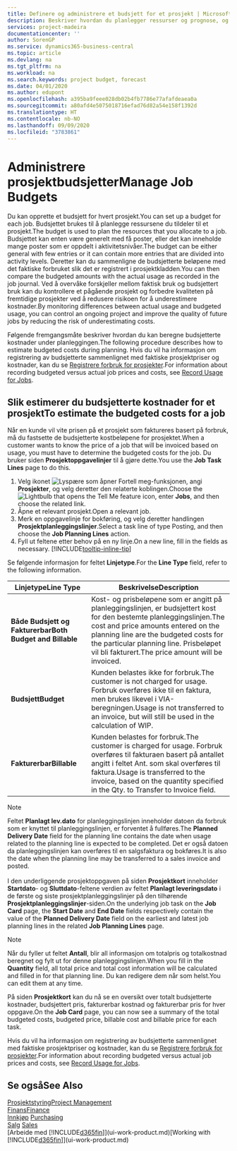 ```yaml
---
title: Definere og administrere et budsjett for et prosjekt | Microsoft-dokumentasjon
description: Beskriver hvordan du planlegger ressurser og prognose, og styrer prosjektkostnader ved å definere et budsjett for hvert prosjekt.
services: project-madeira
documentationcenter: ''
author: SorenGP
ms.service: dynamics365-business-central
ms.topic: article
ms.devlang: na
ms.tgt_pltfrm: na
ms.workload: na
ms.search.keywords: project budget, forecast
ms.date: 04/01/2020
ms.author: edupont
ms.openlocfilehash: a395ba9feee028db02b4fb7786e77afafdeaea0a
ms.sourcegitcommit: a80afd4e5075018716efad76d82a54e158f1392d
ms.translationtype: HT
ms.contentlocale: nb-NO
ms.lasthandoff: 09/09/2020
ms.locfileid: "3783861"
---
```

# <a name="manage-job-budgets"></a><span data-ttu-id="020af-103">Administrere prosjektbudsjetter</span><span class="sxs-lookup"><span data-stu-id="020af-103">Manage Job Budgets</span></span>
<span data-ttu-id="020af-104">Du kan opprette et budsjett for hvert prosjekt.</span><span class="sxs-lookup"><span data-stu-id="020af-104">You can set up a budget for each job.</span></span> <span data-ttu-id="020af-105">Budsjettet brukes til å planlegge ressursene du tildeler til et prosjekt.</span><span class="sxs-lookup"><span data-stu-id="020af-105">The budget is used to plan the resources that you allocate to a job.</span></span> <span data-ttu-id="020af-106">Budsjettet kan enten være generelt med få poster, eller det kan inneholde mange poster som er oppdelt i aktivitetsnivåer.</span><span class="sxs-lookup"><span data-stu-id="020af-106">The budget can be either general with few entries or it can contain more entries that are divided into activity levels.</span></span> <span data-ttu-id="020af-107">Deretter kan du sammenligne de budsjetterte beløpene med det faktiske forbruket slik det er registrert i prosjektkladden.</span><span class="sxs-lookup"><span data-stu-id="020af-107">You can then compare the budgeted amounts with the actual usage as recorded in the job journal.</span></span> <span data-ttu-id="020af-108">Ved å overvåke forskjeller mellom faktisk bruk og budsjettert bruk kan du kontrollere et pågående prosjekt og forbedre kvaliteten på fremtidige prosjekter ved å redusere risikoen for å underestimere kostnader.</span><span class="sxs-lookup"><span data-stu-id="020af-108">By monitoring differences between actual usage and budgeted usage, you can control an ongoing project and improve the quality of future jobs by reducing the risk of underestimating costs.</span></span>

<span data-ttu-id="020af-109">Følgende fremgangsmåte beskriver hvordan du kan beregne budsjetterte kostnader under planleggingen.</span><span class="sxs-lookup"><span data-stu-id="020af-109">The following procedure describes how to estimate budgeted costs during planning.</span></span> <span data-ttu-id="020af-110">Hvis du vil ha informasjon om registrering av budsjetterte sammenlignet med faktiske prosjektpriser og kostnader, kan du se [Registrere forbruk for prosjekter](projects-how-record-job-usage.md).</span><span class="sxs-lookup"><span data-stu-id="020af-110">For information about recording budgeted versus actual job prices and costs, see [Record Usage for Jobs](projects-how-record-job-usage.md).</span></span>  

## <a name="to-estimate-the-budgeted-costs-for-a-job"></a><a name="JobBudgetCosts"></a> <span data-ttu-id="020af-111">Slik estimerer du budsjetterte kostnader for et prosjekt</span><span class="sxs-lookup"><span data-stu-id="020af-111">To estimate the budgeted costs for a job</span></span>
<span data-ttu-id="020af-112">Når en kunde vil vite prisen på et prosjekt som faktureres basert på forbruk, må du fastsette de budsjetterte kostbeløpene for prosjektet.</span><span class="sxs-lookup"><span data-stu-id="020af-112">When a customer wants to know the price of a job that will be invoiced based on usage, you must have to determine the budgeted costs for the job.</span></span> <span data-ttu-id="020af-113">Du bruker siden **Prosjektoppgavelinjer** til å gjøre dette.</span><span class="sxs-lookup"><span data-stu-id="020af-113">You use the **Job Task Lines** page to do this.</span></span>

1. <span data-ttu-id="020af-114">Velg ikonet ![Lyspære som åpner Fortell meg-funksjonen](media/ui-search/search_small.png "Fortell hva du vil gjøre"), angi **Prosjekter**, og velg deretter den relaterte koblingen.</span><span class="sxs-lookup"><span data-stu-id="020af-114">Choose the ![Lightbulb that opens the Tell Me feature](media/ui-search/search_small.png "Tell me what you want to do") icon, enter **Jobs**, and then choose the related link.</span></span>  
2. <span data-ttu-id="020af-115">Åpne et relevant prosjekt.</span><span class="sxs-lookup"><span data-stu-id="020af-115">Open a relevant job.</span></span>
3. <span data-ttu-id="020af-116">Merk en oppgavelinje for bokføring, og velg deretter handlingen **Prosjektplanleggingslinjer**.</span><span class="sxs-lookup"><span data-stu-id="020af-116">Select a task line of type Posting, and then choose the **Job Planning Lines** action.</span></span>
4. <span data-ttu-id="020af-117">Fyll ut feltene etter behov på en ny linje.</span><span class="sxs-lookup"><span data-stu-id="020af-117">On a new line, fill in the fields as necessary.</span></span> [!INCLUDE[tooltip-inline-tip](includes/tooltip-inline-tip_md.md)]   

<span data-ttu-id="020af-118">Se følgende informasjon for feltet **Linjetype**.</span><span class="sxs-lookup"><span data-stu-id="020af-118">For the **Line Type** field, refer to the following information.</span></span>  

| <span data-ttu-id="020af-119">Linjetype</span><span class="sxs-lookup"><span data-stu-id="020af-119">Line Type</span></span> | <span data-ttu-id="020af-120">Beskrivelse</span><span class="sxs-lookup"><span data-stu-id="020af-120">Description</span></span> |
| --- | --- |
| <span data-ttu-id="020af-121">**Både Budsjett og Fakturerbar**</span><span class="sxs-lookup"><span data-stu-id="020af-121">**Both Budget and Billable**</span></span> |<span data-ttu-id="020af-122">Kost- og prisbeløpene som er angitt på planleggingslinjen, er budsjettert kost for den bestemte planleggingslinjen.</span><span class="sxs-lookup"><span data-stu-id="020af-122">The cost and price amounts entered on the planning line are the budgeted costs for the particular planning line.</span></span> <span data-ttu-id="020af-123">Prisbeløpet vil bli fakturert.</span><span class="sxs-lookup"><span data-stu-id="020af-123">The price amount will be invoiced.</span></span> |
| <span data-ttu-id="020af-124">**Budsjett**</span><span class="sxs-lookup"><span data-stu-id="020af-124">**Budget**</span></span> |<span data-ttu-id="020af-125">Kunden belastes ikke for forbruk.</span><span class="sxs-lookup"><span data-stu-id="020af-125">The customer is not charged for usage.</span></span> <span data-ttu-id="020af-126">Forbruk overføres ikke til en faktura, men brukes likevel i VIA-beregningen.</span><span class="sxs-lookup"><span data-stu-id="020af-126">Usage is not transferred to an invoice, but will still be used in the calculation of WIP.</span></span> |
| <span data-ttu-id="020af-127">**Fakturerbar**</span><span class="sxs-lookup"><span data-stu-id="020af-127">**Billable**</span></span> |<span data-ttu-id="020af-128">Kunden belastes for forbruk.</span><span class="sxs-lookup"><span data-stu-id="020af-128">The customer is charged for usage.</span></span> <span data-ttu-id="020af-129">Forbruk overføres til fakturaen basert på antallet angitt i feltet Ant. som skal overføres til faktura.</span><span class="sxs-lookup"><span data-stu-id="020af-129">Usage is transferred to the invoice, based on the quantity specified in the Qty. to Transfer to Invoice field.</span></span> |

> [!NOTE]  
> <span data-ttu-id="020af-130">Feltet **Planlagt lev.dato** for planleggingslinjen inneholder datoen da forbruk som er knyttet til planleggingslinjen, er forventet å fullføres.</span><span class="sxs-lookup"><span data-stu-id="020af-130">The **Planned Delivery Date** field for the planning line contains the date when usage related to the planning line is expected to be completed.</span></span> <span data-ttu-id="020af-131">Det er også datoen da planleggingslinjen kan overføres til en salgsfaktura og bokføres.</span><span class="sxs-lookup"><span data-stu-id="020af-131">It is also the date when the planning line may be transferred to a sales invoice and posted.</span></span> <br /><br /> <span data-ttu-id="020af-132">I den underliggende prosjektoppgaven på siden **Prosjektkort** inneholder **Startdato**- og **Sluttdato**-feltene verdien av feltet **Planlagt leveringsdato** i de første og siste prosjektplanleggingslinjer på den tilhørende **Prosjektplanleggingslinjer**-siden.</span><span class="sxs-lookup"><span data-stu-id="020af-132">On the underlying job task on the **Job Card** page, the **Start Date** and **End Date** fields respectively contain the value of the **Planned Delivery Date** field on the earliest and latest job planning lines in the related **Job Planning Lines** page.</span></span>

> [!NOTE]  
>   <span data-ttu-id="020af-133">Når du fyller ut feltet **Antall**, blir all informasjon om totalpris og totalkostnad beregnet og fylt ut for denne planleggingslinjen.</span><span class="sxs-lookup"><span data-stu-id="020af-133">When you fill in the **Quantity** field, all total price and total cost information will be calculated and filled in for that planning line.</span></span> <span data-ttu-id="020af-134">Du kan redigere dem når som helst.</span><span class="sxs-lookup"><span data-stu-id="020af-134">You can edit them at any time.</span></span>

<span data-ttu-id="020af-135">På siden **Prosjektkort** kan du nå se en oversikt over totalt budsjetterte kostnader, budsjettert pris, fakturerbar kostnad og fakturerbar pris for hver oppgave.</span><span class="sxs-lookup"><span data-stu-id="020af-135">On the **Job Card** page, you can now see a summary of the total budgeted costs, budgeted price, billable cost and billable price for each task.</span></span>

<span data-ttu-id="020af-136">Hvis du vil ha informasjon om registrering av budsjetterte sammenlignet med faktiske prosjektpriser og kostnader, kan du se [Registrere forbruk for prosjekter](projects-how-record-job-usage.md).</span><span class="sxs-lookup"><span data-stu-id="020af-136">For information about recording budgeted versus actual job prices and costs, see [Record Usage for Jobs](projects-how-record-job-usage.md).</span></span>

## <a name="see-also"></a><span data-ttu-id="020af-137">Se også</span><span class="sxs-lookup"><span data-stu-id="020af-137">See Also</span></span>
[<span data-ttu-id="020af-138">Prosjektstyring</span><span class="sxs-lookup"><span data-stu-id="020af-138">Project Management</span></span>](projects-manage-projects.md)  
[<span data-ttu-id="020af-139">Finans</span><span class="sxs-lookup"><span data-stu-id="020af-139">Finance</span></span>](finance.md)  
<span data-ttu-id="020af-140">[Innkjøp](purchasing-manage-purchasing.md)       </span><span class="sxs-lookup"><span data-stu-id="020af-140">[Purchasing](purchasing-manage-purchasing.md)       </span></span>  
<span data-ttu-id="020af-141">[Salg](sales-manage-sales.md)    </span><span class="sxs-lookup"><span data-stu-id="020af-141">[Sales](sales-manage-sales.md)    </span></span>  
<span data-ttu-id="020af-142">[Arbeide med [!INCLUDE[d365fin](includes/d365fin_md.md)]](ui-work-product.md)</span><span class="sxs-lookup"><span data-stu-id="020af-142">[Working with [!INCLUDE[d365fin](includes/d365fin_md.md)]](ui-work-product.md)</span></span>  
